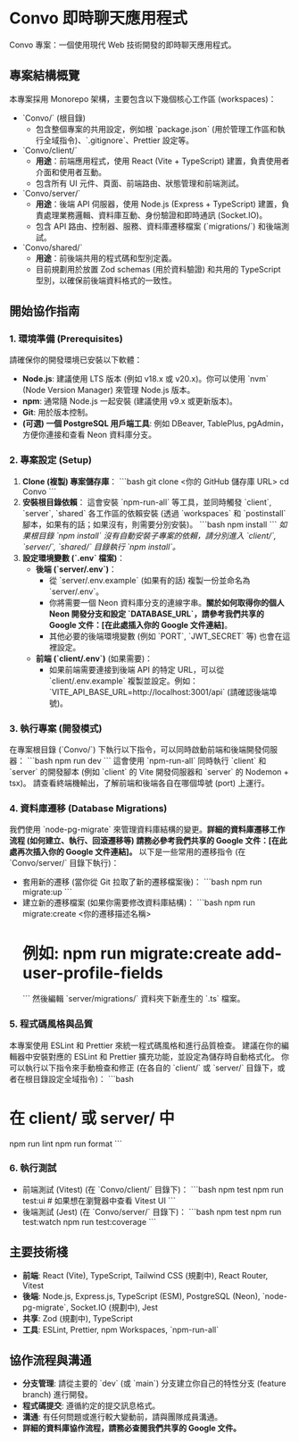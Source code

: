 # Convo 即時聊天應用程式

Convo 專案：一個使用現代 Web 技術開發的即時聊天應用程式。

## 專案結構概覽

本專案採用 Monorepo 架構，主要包含以下幾個核心工作區 (workspaces)：

* \`Convo/\` (根目錄)
    * 包含整個專案的共用設定，例如根 \`package.json\` (用於管理工作區和執行全域指令)、\`.gitignore\`、Prettier 設定等。
* \`Convo/client/\`
    * **用途**：前端應用程式，使用 React (Vite + TypeScript) 建置，負責使用者介面和使用者互動。
    * 包含所有 UI 元件、頁面、前端路由、狀態管理和前端測試。
* \`Convo/server/\`
    * **用途**：後端 API 伺服器，使用 Node.js (Express + TypeScript) 建置，負責處理業務邏輯、資料庫互動、身份驗證和即時通訊 (Socket.IO)。
    * 包含 API 路由、控制器、服務、資料庫遷移檔案 (\`migrations/\`) 和後端測試。
* \`Convo/shared/\`
    * **用途**：前後端共用的程式碼和型別定義。
    * 目前規劃用於放置 Zod schemas (用於資料驗證) 和共用的 TypeScript 型別，以確保前後端資料格式的一致性。

## 開始協作指南

### 1. 環境準備 (Prerequisites)

請確保你的開發環境已安裝以下軟體：

* **Node.js**: 建議使用 LTS 版本 (例如 v18.x 或 v20.x)。你可以使用 \`nvm\` (Node Version Manager) 來管理 Node.js 版本。
* **npm**: 通常隨 Node.js 一起安裝 (建議使用 v9.x 或更新版本)。
* **Git**: 用於版本控制。
* **(可選) 一個 PostgreSQL 用戶端工具**: 例如 DBeaver, TablePlus, pgAdmin，方便你連接和查看 Neon 資料庫分支。

### 2. 專案設定 (Setup)

1.  **Clone (複製) 專案儲存庫**：
    \`\`\`bash
    git clone <你的 GitHub 儲存庫 URL>
    cd Convo
    \`\`\`
2.  **安裝根目錄依賴**：
    這會安裝 \`npm-run-all\` 等工具，並同時觸發 \`client\`, \`server\`, \`shared\` 各工作區的依賴安裝 (透過 \`workspaces\` 和 \`postinstall\` 腳本，如果有的話；如果沒有，則需要分別安裝)。
    \`\`\`bash
    npm install
    \`\`\`
    *如果根目錄 \`npm install\` 沒有自動安裝子專案的依賴，請分別進入 \`client/\`, \`server/\`, \`shared/\` 目錄執行 \`npm install\`。*
3.  **設定環境變數 (\`.env\` 檔案)**：
    * **後端 (\`server/.env\`)**：
        * 從 \`server/.env.example\` (如果有的話) 複製一份並命名為 \`server/.env\`。
        * 你將需要一個 Neon 資料庫分支的連線字串。**關於如何取得你的個人 Neon 開發分支和設定 \`DATABASE_URL\`，請參考我們共享的 Google 文件：[在此處插入你的 Google 文件連結]**。
        * 其他必要的後端環境變數 (例如 \`PORT\`, \`JWT_SECRET\` 等) 也會在這裡設定。
    * **前端 (\`client/.env\`)** (如果需要)：
        * 如果前端需要連接到後端 API 的特定 URL，可以從 \`client/.env.example\` 複製並設定。例如：\`VITE_API_BASE_URL=http://localhost:3001/api\` (請確認後端埠號)。

### 3. 執行專案 (開發模式)

在專案根目錄 (\`Convo/\`) 下執行以下指令，可以同時啟動前端和後端開發伺服器：
\`\`\`bash
npm run dev
\`\`\`
這會使用 \`npm-run-all\` 同時執行 \`client\` 和 \`server\` 的開發腳本 (例如 \`client\` 的 Vite 開發伺服器和 \`server\` 的 Nodemon + tsx)。
請查看終端機輸出，了解前端和後端各自在哪個埠號 (port) 上運行。

### 4. 資料庫遷移 (Database Migrations)

我們使用 \`node-pg-migrate\` 來管理資料庫結構的變更。**詳細的資料庫遷移工作流程 (如何建立、執行、回滾遷移等) 請務必參考我們共享的 Google 文件：[在此處再次插入你的 Google 文件連結]。**
以下是一些常用的遷移指令 (在 \`Convo/server/\` 目錄下執行)：

* 套用新的遷移 (當你從 Git 拉取了新的遷移檔案後)：
    \`\`\`bash
    npm run migrate:up
    \`\`\`
* 建立新的遷移檔案 (如果你需要修改資料庫結構)：
    \`\`\`bash
    npm run migrate:create <你的遷移描述名稱>
    # 例如: npm run migrate:create add-user-profile-fields
    \`\`\`
    然後編輯 \`server/migrations/\` 資料夾下新產生的 \`.ts\` 檔案。

### 5. 程式碼風格與品質

本專案使用 ESLint 和 Prettier 來統一程式碼風格和進行品質檢查。
建議在你的編輯器中安裝對應的 ESLint 和 Prettier 擴充功能，並設定為儲存時自動格式化。
你可以執行以下指令來手動檢查和修正 (在各自的 \`client/\` 或 \`server/\` 目錄下，或者在根目錄設定全域指令)：
\`\`\`bash
# 在 client/ 或 server/ 中
npm run lint
npm run format
\`\`\`

### 6. 執行測試

* 前端測試 (Vitest) (在 \`Convo/client/\` 目錄下)：
    \`\`\`bash
    npm test
    npm run test:ui # 如果想在瀏覽器中查看 Vitest UI
    \`\`\`
* 後端測試 (Jest) (在 \`Convo/server/\` 目錄下)：
    \`\`\`bash
    npm test
    npm run test:watch
    npm run test:coverage
    \`\`\`

## 主要技術棧

* **前端**: React (Vite), TypeScript, Tailwind CSS (規劃中), React Router, Vitest
* **後端**: Node.js, Express.js, TypeScript (ESM), PostgreSQL (Neon), \`node-pg-migrate\`, Socket.IO (規劃中), Jest
* **共享**: Zod (規劃中), TypeScript
* **工具**: ESLint, Prettier, npm Workspaces, \`npm-run-all\`

## 協作流程與溝通

* **分支管理**: 請從主要的 \`dev\` (或 \`main\`) 分支建立你自己的特性分支 (feature branch) 進行開發。
* **程式碼提交**: 遵循約定的提交訊息格式。
* **溝通**: 有任何問題或進行較大變動前，請與團隊成員溝通。
* **詳細的資料庫協作流程，請務必查閱我們共享的 Google 文件。**